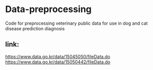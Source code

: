 # Data-preprocessing

Code for preprocessing veterinary public data for use in dog and cat disease prediction diagnosis

## link:
https://www.data.go.kr/data/15045050/fileData.do
</br>
https://www.data.go.kr/data/15050442/fileData.do
